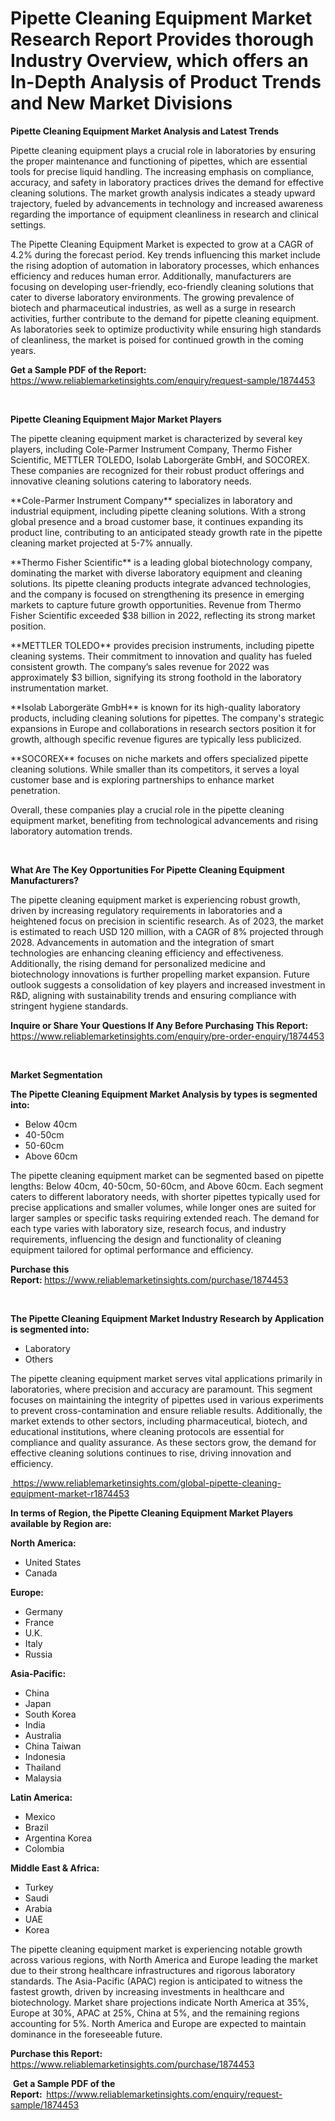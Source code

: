 <p><h1>Pipette Cleaning Equipment Market Research Report Provides thorough Industry Overview, which offers an In-Depth Analysis of Product Trends and New Market Divisions</h1></p><p><strong>Pipette Cleaning Equipment Market Analysis and Latest Trends</strong></p>
<p><p>Pipette cleaning equipment plays a crucial role in laboratories by ensuring the proper maintenance and functioning of pipettes, which are essential tools for precise liquid handling. The increasing emphasis on compliance, accuracy, and safety in laboratory practices drives the demand for effective cleaning solutions. The market growth analysis indicates a steady upward trajectory, fueled by advancements in technology and increased awareness regarding the importance of equipment cleanliness in research and clinical settings.</p><p>The Pipette Cleaning Equipment Market is expected to grow at a CAGR of 4.2% during the forecast period. Key trends influencing this market include the rising adoption of automation in laboratory processes, which enhances efficiency and reduces human error. Additionally, manufacturers are focusing on developing user-friendly, eco-friendly cleaning solutions that cater to diverse laboratory environments. The growing prevalence of biotech and pharmaceutical industries, as well as a surge in research activities, further contribute to the demand for pipette cleaning equipment. As laboratories seek to optimize productivity while ensuring high standards of cleanliness, the market is poised for continued growth in the coming years.</p></p>
<p><strong>Get a Sample PDF of the Report:&nbsp;</strong> <a href="https://www.reliablemarketinsights.com/enquiry/request-sample/1874453?utm_campaign=3275&utm_medium=2&utm_source=Github&utm_content=ia&utm_term=14042025&utm_id=pipette-cleaning-equipment">https://www.reliablemarketinsights.com/enquiry/request-sample/1874453</a></p>
<p>&nbsp;</p>
<p><strong>Pipette Cleaning Equipment Major Market Players</strong></p>
<p><p>The pipette cleaning equipment market is characterized by several key players, including Cole-Parmer Instrument Company, Thermo Fisher Scientific, METTLER TOLEDO, Isolab Laborgeräte GmbH, and SOCOREX. These companies are recognized for their robust product offerings and innovative cleaning solutions catering to laboratory needs.</p><p>**Cole-Parmer Instrument Company** specializes in laboratory and industrial equipment, including pipette cleaning solutions. With a strong global presence and a broad customer base, it continues expanding its product line, contributing to an anticipated steady growth rate in the pipette cleaning market projected at 5-7% annually.</p><p>**Thermo Fisher Scientific** is a leading global biotechnology company, dominating the market with diverse laboratory equipment and cleaning solutions. Its pipette cleaning products integrate advanced technologies, and the company is focused on strengthening its presence in emerging markets to capture future growth opportunities. Revenue from Thermo Fisher Scientific exceeded $38 billion in 2022, reflecting its strong market position.</p><p>**METTLER TOLEDO** provides precision instruments, including pipette cleaning systems. Their commitment to innovation and quality has fueled consistent growth. The company’s sales revenue for 2022 was approximately $3 billion, signifying its strong foothold in the laboratory instrumentation market.</p><p>**Isolab Laborgeräte GmbH** is known for its high-quality laboratory products, including cleaning solutions for pipettes. The company's strategic expansions in Europe and collaborations in research sectors position it for growth, although specific revenue figures are typically less publicized.</p><p>**SOCOREX** focuses on niche markets and offers specialized pipette cleaning solutions. While smaller than its competitors, it serves a loyal customer base and is exploring partnerships to enhance market penetration.</p><p>Overall, these companies play a crucial role in the pipette cleaning equipment market, benefiting from technological advancements and rising laboratory automation trends.</p></p>
<p>&nbsp;</p>
<p><strong>What Are The Key Opportunities For Pipette Cleaning Equipment Manufacturers?</strong></p>
<p><p>The pipette cleaning equipment market is experiencing robust growth, driven by increasing regulatory requirements in laboratories and a heightened focus on precision in scientific research. As of 2023, the market is estimated to reach USD 120 million, with a CAGR of 8% projected through 2028. Advancements in automation and the integration of smart technologies are enhancing cleaning efficiency and effectiveness. Additionally, the rising demand for personalized medicine and biotechnology innovations is further propelling market expansion. Future outlook suggests a consolidation of key players and increased investment in R&D, aligning with sustainability trends and ensuring compliance with stringent hygiene standards.</p></p>
<p><strong>Inquire or Share Your Questions If Any Before Purchasing This Report:</strong> <a href="https://www.reliablemarketinsights.com/enquiry/pre-order-enquiry/1874453?utm_campaign=3275&utm_medium=2&utm_source=Github&utm_content=ia&utm_term=14042025&utm_id=pipette-cleaning-equipment">https://www.reliablemarketinsights.com/enquiry/pre-order-enquiry/1874453</a></p>
<p>&nbsp;</p>
<p><strong>Market Segmentation</strong></p>
<p><strong>The Pipette Cleaning Equipment Market Analysis by types is segmented into:</strong></p>
<p><ul><li>Below 40cm</li><li>40-50cm</li><li>50-60cm</li><li>Above 60cm</li></ul></p>
<p><p>The pipette cleaning equipment market can be segmented based on pipette lengths: Below 40cm, 40-50cm, 50-60cm, and Above 60cm. Each segment caters to different laboratory needs, with shorter pipettes typically used for precise applications and smaller volumes, while longer ones are suited for larger samples or specific tasks requiring extended reach. The demand for each type varies with laboratory size, research focus, and industry requirements, influencing the design and functionality of cleaning equipment tailored for optimal performance and efficiency.</p></p>
<p><strong>Purchase this Report:&nbsp;</strong><a href="https://www.reliablemarketinsights.com/purchase/1874453?utm_campaign=3275&utm_medium=2&utm_source=Github&utm_content=ia&utm_term=14042025&utm_id=pipette-cleaning-equipment">https://www.reliablemarketinsights.com/purchase/1874453</a></p>
<p>&nbsp;</p>
<p><strong>The Pipette Cleaning Equipment Market Industry Research by Application is segmented into:</strong></p>
<p><ul><li>Laboratory</li><li>Others</li></ul></p>
<p><p>The pipette cleaning equipment market serves vital applications primarily in laboratories, where precision and accuracy are paramount. This segment focuses on maintaining the integrity of pipettes used in various experiments to prevent cross-contamination and ensure reliable results. Additionally, the market extends to other sectors, including pharmaceutical, biotech, and educational institutions, where cleaning protocols are essential for compliance and quality assurance. As these sectors grow, the demand for effective cleaning solutions continues to rise, driving innovation and efficiency.</p></p>
<p><a href="https://www.reliablemarketinsights.com/global-pipette-cleaning-equipment-market-r1874453?utm_campaign=3275&utm_medium=2&utm_source=Github&utm_content=ia&utm_term=14042025&utm_id=pipette-cleaning-equipment">&nbsp;https://www.reliablemarketinsights.com/global-pipette-cleaning-equipment-market-r1874453</a></p>
<p><strong>In terms of Region, the Pipette Cleaning Equipment Market Players available by Region are:</strong></p>
<p>
    <p> <strong> North America: </strong>
        <ul>
            <li>United States</li>
            <li>Canada</li>
        </ul>
        </p> 
    <p> <strong> Europe: </strong>
        <ul>
            <li>Germany</li>
            <li>France</li>
            <li>U.K.</li>
            <li>Italy</li>
            <li>Russia</li>
        </ul>
        </p> 
    <p> <strong> Asia-Pacific: </strong>
        <ul>
            <li>China</li>
            <li>Japan</li>
            <li>South Korea</li>
            <li>India</li>
            <li>Australia</li>
            <li>China Taiwan</li>
            <li>Indonesia</li>
            <li>Thailand</li>
            <li>Malaysia</li>
        </ul>
        </p> 
    <p> <strong> Latin America: </strong>
        <ul>
            <li>Mexico</li>
            <li>Brazil</li>
            <li>Argentina Korea</li>
            <li>Colombia</li>
        </ul>
        </p> 
    <p> <strong> Middle East & Africa: </strong>
        <ul>
            <li>Turkey</li>
            <li>Saudi</li>
            <li>Arabia</li>
            <li>UAE</li>
            <li>Korea</li>
        </ul>
    </p>
    </p>
<p><p>The pipette cleaning equipment market is experiencing notable growth across various regions, with North America and Europe leading the market due to their strong healthcare infrastructures and rigorous laboratory standards. The Asia-Pacific (APAC) region is anticipated to witness the fastest growth, driven by increasing investments in healthcare and biotechnology. Market share projections indicate North America at 35%, Europe at 30%, APAC at 25%, China at 5%, and the remaining regions accounting for 5%. North America and Europe are expected to maintain dominance in the foreseeable future.</p></p>
<p><strong>Purchase this Report: </strong><a href="https://www.reliablemarketinsights.com/purchase/1874453?utm_campaign=3275&utm_medium=2&utm_source=Github&utm_content=ia&utm_term=14042025&utm_id=pipette-cleaning-equipment">https://www.reliablemarketinsights.com/purchase/1874453</a></p>
<p>&nbsp;<strong>Get a Sample PDF of the Report:&nbsp;&nbsp;</strong><a href="https://www.reliablemarketinsights.com/enquiry/request-sample/1874453?utm_campaign=3275&utm_medium=2&utm_source=Github&utm_content=ia&utm_term=14042025&utm_id=pipette-cleaning-equipment">https://www.reliablemarketinsights.com/enquiry/request-sample/1874453</a></p>
<p><strong></strong></p>
<p><p></p><p></p><p></p></p>